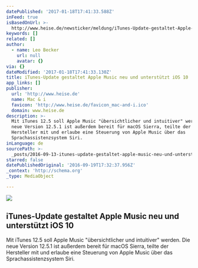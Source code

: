 ```yaml
---
datePublished: '2017-01-18T17:41:33.588Z'
inFeed: true
isBasedOnUrl: >-
  http://www.heise.de/newsticker/meldung/iTunes-Update-gestaltet-Apple-Music-neu-und-unterstuetzt-iOS-10-3320958.html
keywords: []
related: []
author:
  - name: Leo Becker
    url: null
    avatar: {}
via: {}
dateModified: '2017-01-18T17:41:33.130Z'
title: iTunes-Update gestaltet Apple Music neu und unterstützt iOS 10
app_links: []
publisher:
  url: 'http://www.heise.de'
  name: Mac & i
  favicon: 'http://www.heise.de/favicon_mac-and-i.ico'
  domain: www.heise.de
description: >-
  Mit iTunes 12.5 soll Apple Music "übersichtlicher und intuitiver" werden. Die
  neue Version 12.5.1 ist außerdem bereit für macOS Sierra, teilte der
  Hersteller mit und erlaube eine Steuerung von Apple Music über das
  Sprachassistenzsystem Siri.
inLanguage: de
sourcePath: >-
  _posts/2016-09-13-itunes-update-gestaltet-apple-music-neu-und-unterstutzt-ios.md
starred: false
datePublishedOriginal: '2016-09-19T17:32:37.956Z'
_context: 'http://schema.org'
_type: MediaObject

---
```

<article style=""><img src="https://imgflo.herokuapp.com/graph/2b2431f8e7ba7b0/63ae133b0023b517c9ae19049efe3abd/noop.png?input=http%3A%2F%2Fwww.heise.de%2Fimgs%2F18%2F1%2F8%2F8%2F8%2F9%2F3%2F0%2FBildschirmfoto_2016-09-13_um_18-792f23edfeb726da.png" /><h1>iTunes-Update gestaltet Apple Music neu und unterstützt iOS 10</h1><p>Mit iTunes 12.5 soll Apple Music "übersichtlicher und intuitiver" werden. Die neue Version 12.5.1 ist außerdem bereit für macOS Sierra, teilte der Hersteller mit und erlaube eine Steuerung von Apple Music über das Sprachassistenzsystem Siri.</p></article>
